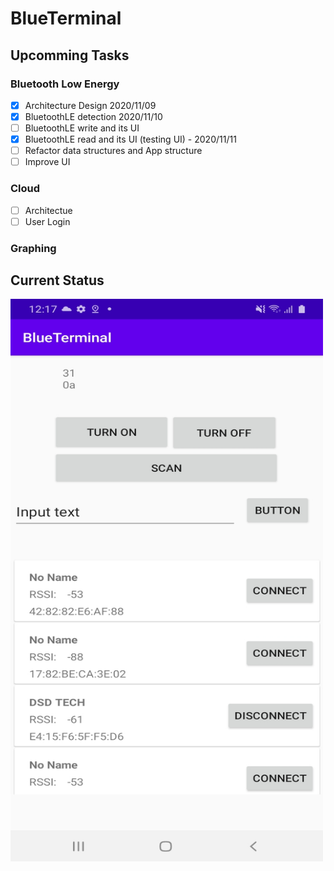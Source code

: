 # BlueTerminal
## Upcomming Tasks
### Bluetooth Low Energy 
- [x] Architecture Design 2020/11/09
- [x] BluetoothLE detection 2020/11/10
- [ ] BluetoothLE write and its UI
- [x] BluetoothLE read and its UI (testing UI) - 2020/11/11
- [ ] Refactor data structures and App structure
- [ ] Improve UI

### Cloud
- [ ] Architectue 
- [ ] User Login
### Graphing
## Current Status
<img src="https://github.com/RayZGit/Resources/blob/main/BlueTermial/images/Screenshot_20201112-121710_BlueTerminal.jpg" height="900" width="500">
